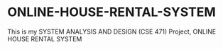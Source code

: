 # ONLINE-HOUSE-RENTAL-SYSTEM
This is my SYSTEM ANALYSIS AND DESIGN (CSE 471) Project, ONLINE HOUSE RENTAL SYSTEM
